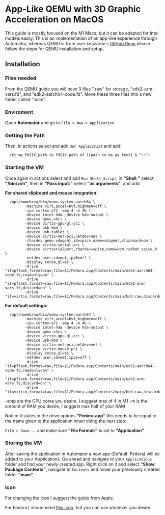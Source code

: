 # App-Like QEMU with 3D Graphic Acceleration on MacOS

This guide is mostly focused on the M1 Macs, but it can be adapted for Intel models easily. This is an implementation of an app-like experience through Automator, whereas QEMU is from user knazarov's [GitHub Repo](https://github.com/knazarov/homebrew-qemu-virgl#readme) please follow the steps for QEMU installation and setup.

## Installation

### Files needed

From the QEMU guide you will have 3 files ".raw" for storage, "edk2-arm-vars.fd", and "edk2-aarch64-code.fd". Move these three files into a new folder called "main".

### Enviroment

Open **Automator** and go to `File > New > Application`

### Getting the Path

Then, in actions select and add `Run AppleScript` and add:

```
  set my_POSIX_path to POSIX path of ((path to me as text) & "::")
```

### Starting the VM

Once again in actions select and add `Run Shell Script`, in **"Shell:"** select **"/bin/zsh"**, then in **"Pass input:"** select **"as arguments"**, and add:

**For shared clipboard and mouse integration:**

```
  /opt/homebrew/bin/qemu-system-aarch64 \
         -machine virt,accel=hvf,highmem=off \
         -cpu cortex-a72 -smp 4 -m 4G \
         -device intel-hda -device hda-output \
         -device qemu-xhci \
         -device virtio-gpu-gl-pci \
         -device usb-kbd \
         -device usb-tablet \
         -device virtio-net-pci,netdev=net \
         -chardev qemu-vdagent,id=spice,name=vdagent,clipboard=on \
         -device virtio-serial-pci \
         -device virtserialport,chardev=spice,name=com.redhat.spice.0 \
         -netdev user,id=net,ipv6=off \
         -display cocoa,gl=es \
         -drive "if=pflash,format=raw,file=$1/Fedora.app/Contents/main/edk2-aarch64-code.fd,readonly=on" \
         -drive "if=pflash,format=raw,file=$1/Fedora.app/Contents/main/edk2-arm-vars.fd,discard=on" \
         -drive "if=virtio,format=raw,file=$1/Fedora.app/Contents/main/hdd.raw,discard=on"
```

**For default settings:**

```
  /opt/homebrew/bin/qemu-system-aarch64 \
         -machine virt,accel=hvf,highmem=off \
         -cpu cortex-a72 -smp 4 -m 4G \
         -device intel-hda -device hda-output \
         -device qemu-xhci \
         -device virtio-gpu-gl-pci \
         -device usb-kbd \
         -device virtio-net-pci,netdev=net \
         -device virtio-mouse-pci \
         -display cocoa,gl=es \
         -netdev user,id=net,ipv6=off \
         -drive "if=pflash,format=raw,file=$1/Fedora.app/Contents/main/edk2-aarch64-code.fd,readonly=on" \
         -drive "if=pflash,format=raw,file=$1/Fedora.app/Contents/main/edk2-arm-vars.fd,discard=on" \
         -drive "if=virtio,format=raw,file=$1/Fedora.app/Contents/main/hdd.raw,discard=on"
```

-smp are the CPU cores you desire, I suggest max of 4 in M1
-m is the amount of RAM you desire, I suggest max half of your RAM

Notice it states in the drive options **"Fedora.app"** this needs to be equal to the name given to the application when doing the next step:

`File > Save...` and make sure **"File Format:"** is set to **"Application"** 

### Storing the VM

After saving the application in Automator a new app (Default: Fedora) will be added to your Applications. Go ahead and navigate to your `Applications` folder and find your newly created app. Right click on it and select **"Show Package Contents"**, navigate to `Contents` and move your previously created folder **"main"**.

### Icon

For changing the icon I suggest the [guide from Apple](https://support.apple.com/guide/mac-help/change-icons-for-files-or-folders-on-mac-mchlp2313/mac).

For Fedora I recommend [this icon](https://upload.wikimedia.org/wikipedia/commons/3/3f/Fedora_logo.svg), but you can use whatever you desire.
